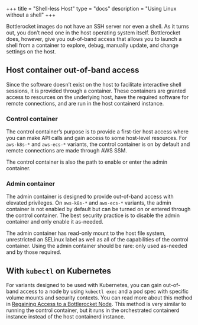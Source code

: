 +++
title = "Shell-less Host"
type = "docs"
description = "Using Linux without a shell" 
+++

Bottlerocket images do not have an SSH server nor even a shell.
As it turns out, you don’t need one in the host operating system itself.
Bottlerocket does, however, give you out-of-band access that allows you to launch a shell from a container to explore, debug, manually update, and change settings on the host.

## Host container out-of-band access

Since the software doesn’t exist on the host to facilitate interactive shell sessions, it is provided through a container.
These containers are granted access to resources on the underlying host, have the required software for remote connections, and are run in the host containerd instance.

### Control container

The control container’s purpose is to provide a first-tier host access where you can make API calls and gain access to some host-level resources.
For `aws-k8s-*` and `aws-ecs-*` variants, the control container is on by default and remote connections are made through AWS SSM.

The control container is also the path to enable or enter the admin container.

### Admin container

The admin container is designed to provide out-of-band access with elevated privileges.
On `aws-k8s-*` and `aws-ecs-*` variants, the admin container is not enabled by default but can be turned on or entered through the control container.
The best security practice is to disable the admin container and only enable it as-needed.

The admin container has read-only mount to the host file system, unrestricted an SELinux label as well as all of the capabilities of the control container.
Using the admin container should be rare: only used as-needed and by those required.

## With `kubectl` on Kubernetes

For variants designed to be used with Kubernetes, you can gain out-of-band access to a node by using `kubectl exec` and a pod spec with specific volume mounts and security contexts.
You can read more about this method in [Regaining Access to a Bottlerocket Node](../../login/regaining-access/).
This method is very similar to running the control container, but it runs in the orchestrated containerd instance instead of the host containerd instance.
